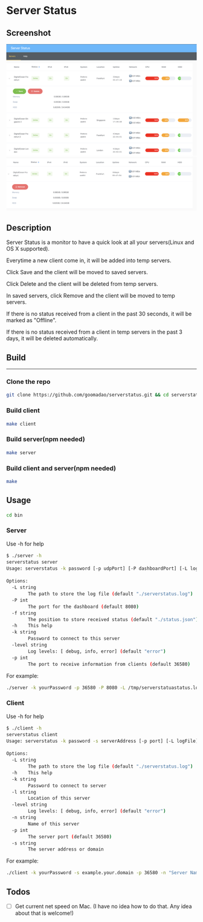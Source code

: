 # Server Status

## Screenshot

![temp](/screenshot/temp.png)
![saved](screenshot/saved.png)

## Description

Server Status is a monitor to have a quick look at all your servers(Linux and OS X supported).

Everytime a new client come in, it will be added into temp servers.

Click Save and the client will be moved to saved servers.

Click Delete and the client will be deleted from temp servers.

In saved servers, click Remove and the client will be moved to temp servers.

If there is no status received from a client in the past 30 seconds, it will be marked as "Offline".

If there is no status received from a client in temp servers in the past 3 days, it will be deleted automatically.

## Build
---

### Clone the repo

```bash
git clone https://github.com/goomadao/serverstatus.git && cd serverstatus
```

### Build client
   
```bash
make client
```

### Build server(npm needed)

```bash
make server
```

### Build client and server(npm needed)

```bash
make
```

## Usage

```bash
cd bin
```

### Server

Use -h for help
```bash
$ ./server -h
serverstatus server
Usage: serverstatus -k password [-p udpPort] [-P dashboardPort] [-L logFile] [-level logLevel] [-f statusFile]
	
Options:
  -L string
    	The path to store the log file (default "./serverstatus.log")
  -P int
    	The port for the dashboard (default 8080)
  -f string
    	The position to store received status (default "./status.json")
  -h	This help
  -k string
    	Password to connect to this server
  -level string
    	Log levels: [ debug, info, error] (default "error")
  -p int
    	The port to receive information from clients (default 36580)
```

For example:
```bash
./server -k yourPassword -p 36580 -P 8080 -L /tmp/serverstatuastatus.log -level error -f /tmp/status.json
```

### Client

Use -h for help
```bash
$ ./client -h
serverstatus client
Usage: serverstatus -k password -s serverAddress [-p port] [-L logFile] [-level logLevel] [-n serverName] [-l location]

Options:
  -L string
    	The path to store the log file (default "./serverstatus.log")
  -h	This help
  -k string
    	Password to connect to server
  -l string
    	Location of this server
  -level string
    	Log levels: [ debug, info, error] (default "error")
  -n string
    	Name of this server
  -p int
    	The server port (default 36580)
  -s string
    	The server address or domain
```

For example:
```bash
./client -k yourPassword -s example.your.domain -p 36580 -n "Server Name" -l "Server Location" -L /tmp/serverstatus.log -level info
```

## Todos
- [ ] Get current net speed on Mac. (I have no idea how to do that. Any idea about that is welcome!)